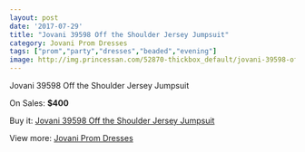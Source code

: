 ```yaml
---
layout: post
date: '2017-07-29'
title: "Jovani 39598 Off the Shoulder Jersey Jumpsuit"
category: Jovani Prom Dresses
tags: ["prom","party","dresses","beaded","evening"]
image: http://img.princessan.com/52870-thickbox_default/jovani-39598-off-the-shoulder-jersey-jumpsuit.jpg
---
```

Jovani 39598 Off the Shoulder Jersey Jumpsuit

On Sales: **$400**
<a href="https://www.princessan.com/en/jovani-prom-dresses/23818-jovani-39598-off-the-shoulder-jersey-jumpsuit.html"><amp-img layout="responsive" width="600" height="600" src="//img.princessan.com/52870-thickbox_default/jovani-39598-off-the-shoulder-jersey-jumpsuit.jpg" alt="Jovani 39598 Off the Shoulder Jersey Jumpsuit 0" /></a>
<a href="https://www.princessan.com/en/jovani-prom-dresses/23818-jovani-39598-off-the-shoulder-jersey-jumpsuit.html"><amp-img layout="responsive" width="600" height="600" src="//img.princessan.com/52872-thickbox_default/jovani-39598-off-the-shoulder-jersey-jumpsuit.jpg" alt="Jovani 39598 Off the Shoulder Jersey Jumpsuit 1" /></a>
<a href="https://www.princessan.com/en/jovani-prom-dresses/23818-jovani-39598-off-the-shoulder-jersey-jumpsuit.html"><amp-img layout="responsive" width="600" height="600" src="//img.princessan.com/52871-thickbox_default/jovani-39598-off-the-shoulder-jersey-jumpsuit.jpg" alt="Jovani 39598 Off the Shoulder Jersey Jumpsuit 2" /></a>

Buy it: [Jovani 39598 Off the Shoulder Jersey Jumpsuit](https://www.princessan.com/en/jovani-prom-dresses/23818-jovani-39598-off-the-shoulder-jersey-jumpsuit.html "Jovani 39598 Off the Shoulder Jersey Jumpsuit")

View more: [Jovani Prom Dresses](https://www.princessan.com/en/207-jovani-prom-dresses "Jovani Prom Dresses")